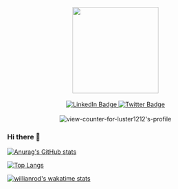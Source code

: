 <div id="header" align="center">
  <img src="https://media.giphy.com/media/u2pmTWUi0MXjyrMaVj/giphy.gif" width="200"/>
</div>
</br>
<div id="badges" align="center">
  <a href="https://www.linkedin.com/in/ramon-silva-5b1077176/">
    <img src="https://img.shields.io/badge/LinkedIn-blue?style=for-the-badge&logo=linkedin&logoColor=white" alt="LinkedIn Badge"/>
  </a>
  <a href="https://twitter.com/Ramonbs7">
    <img src="https://img.shields.io/badge/Twitter-red?style=for-the-badge&logo=twitter&logoColor=white" alt="Twitter Badge"/>
  </a>
</div>
</br>
<div align="center">
  <img src="https://komarev.com/ghpvc/?username=luster1212&style=flat-square&color=blue" alt="view-counter-for-luster1212's-profile" />
</div>


### Hi there 👋





[![Anurag's GitHub stats](https://github-readme-stats.vercel.app/api?username=luster1212&theme=midnight-purple)](https://github.com/anuraghazra/github-readme-stats)


[![Top Langs](https://github-readme-stats.vercel.app/api/top-langs/?username=luster1212&theme=midnight-purple)](https://github.com/anuraghazra/github-readme-stats)





[![willianrod's wakatime stats](https://github-readme-stats.vercel.app/api/wakatime?username=luster1212&theme-midnight-purple)](https://github.com/anuraghazra/github-readme-stats)
